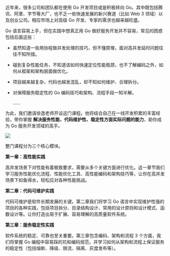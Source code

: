 近年来，很多公司和团队都在使用 Go 开发项目或是积极转向 Go。其中既包括腾讯、阿里、字节等大厂，也不乏一些快速发展的新兴赛道（比如 Web 3 领域）以及创业公司。相应市场上对高级 Go 开发、专家的需求也越来越旺盛。

Go 语言容易上手，但在实践中想真正用 Go 做好服务开发并不容易，常见的困惑包括后面这些：

- 虽然知道一些用协程做并发处理的技巧，但不懂原理，面对高并发延时问题往往不知所措。
- 碰到复杂性能任务，不知道该如何快速定位性能瓶颈，也不了解编码之外，如何从框架和架构层面做优化。
- 项目越来越复杂，代码也越发混乱，却不知如何维护、合理拆分。
- 对保障服务稳定性的 Go 编码技巧和架构、流程手段一知半解。


  ……

为此，我们邀请徐逸老师开设这门课程。他将结合自己在一线开发积累的丰富经验，带你掌握 **解决服务性能、代码维护性、稳定性方面实际问题的能力**，助你成为 Go 服务开发领域的高手。

![](https://static001.geekbang.org/resource/image/45/8d/4542cfa1137d993d2576d3aed2f1748d.jpg?wh=3992x1828)

整门课程分为三个核心模块。

**第一章：高性能实践**

高并发场景下对性能有着极致要求，需要从多个关键方面进行优化。这一章节我们学习服务性能优化流程、性能优化工具、高性能编码和架构技巧等，让你在高并发场景下如鱼得水，轻松应对各种性能挑战。

**第二章：代码可维护实践**

代码可维护是软件长期发展的关键。第二章我们将学习 Go 语言中实现维护性强的项目的各种实践，包括项目拆分、目录结构设计、常用的设计原则和设计模式、函数设计等。让你打造出易于扩展、容易理解的高质量软件系统。

**第三章：服务稳定性实践**

软件系统的稳定、可靠也至关重要。第三章包含编码、架构和流程 3 个方面，我们将掌握 Go 编程中容易踩的坑和编码规范，并学习如何从架构和流程上保证服务的稳定性（包括熔断、降级、限流、隔离、灰度发布等）。